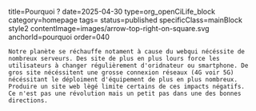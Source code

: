 title=Pourquoi ? 
date=2025-04-30
type=org_openCiLife_block
category=homepage
tags=
status=published
specificClass=mainBlock style2
contentImage=images/arrow-top-right-on-square.svg
anchorId=pourquoi
order=040
~~~~~~
Notre planète se réchauffe notament à cause du webqui nécéssite de nombreux serveurs. Des site de plus en plus lours force les utilisateurs à changer régulièrement d'oridnateur ou smartphone. De gros site nécéssitent une grosse connexion réseaux (4G voir 5G) nécéssitant le déploiment d'équipement de plus en plus nombreux.
Produire un site web lègé limite certains de ces impacts négatifs.
Ce n'est pas une révolution mais un petit pas dans une des bonnes directions.